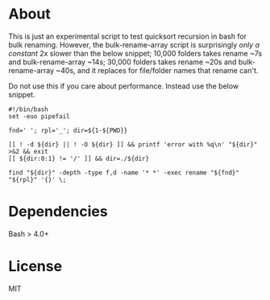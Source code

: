 # About
This is just an experimental script to test quicksort recursion in bash for bulk renaming. However, the bulk-rename-array script is surprisingly *only a constant* 2x slower than the below snippet; 10,000 folders takes rename ~7s and bulk-rename-array ~14s; 30,000 folders takes rename ~20s and bulk-rename-array ~40s, and it replaces for file/folder names that rename can't.

Do not use this if you care about performance. Instead use the below snippet.

```
#!/bin/bash
set -euo pipefail

fnd=' '; rpl='_'; dir=${1-${PWD}}

[[ ! -d ${dir} || ! -O ${dir} ]] && printf 'error with %q\n' "${dir}" >&2 && exit
[[ ${dir:0:1} != '/' ]] && dir=./${dir}

find "${dir}" -depth -type f,d -name '* *' -exec rename "${fnd}" "${rpl}" '{}' \;
```
# Dependencies
Bash > 4.0+

# License
MIT
